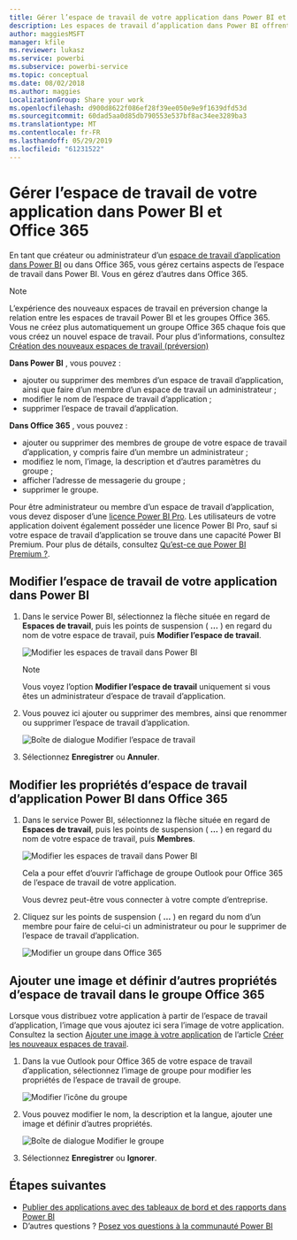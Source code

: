 ```yaml
---
title: Gérer l’espace de travail de votre application dans Power BI et Office 365
description: Les espaces de travail d’application dans Power BI offrent une expérience collaborative basée sur des groupes Office 365. Gérez vos espaces de travail d’application dans Power BI ainsi que dans Office 365.
author: maggiesMSFT
manager: kfile
ms.reviewer: lukasz
ms.service: powerbi
ms.subservice: powerbi-service
ms.topic: conceptual
ms.date: 08/02/2018
ms.author: maggies
LocalizationGroup: Share your work
ms.openlocfilehash: d900d8622f086ef28f39ee050e9e9f1639dfd53d
ms.sourcegitcommit: 60dad5aa0d85db790553e537bf8ac34ee3289ba3
ms.translationtype: MT
ms.contentlocale: fr-FR
ms.lasthandoff: 05/29/2019
ms.locfileid: "61231522"
---
```

# <a name="manage-your-app-workspace-in-power-bi-and-office-365"></a>Gérer l’espace de travail de votre application dans Power BI et Office 365
En tant que créateur ou administrateur d’un [espace de travail d’application dans Power BI](service-create-distribute-apps.md) ou dans Office 365, vous gérez certains aspects de l’espace de travail dans Power BI. Vous en gérez d’autres dans Office 365. 

> [!NOTE]
> L’expérience des nouveaux espaces de travail en préversion change la relation entre les espaces de travail Power BI et les groupes Office 365. Vous ne créez plus automatiquement un groupe Office 365 chaque fois que vous créez un nouvel espace de travail. Pour plus d’informations, consultez [Création des nouveaux espaces de travail (préversion)](service-create-the-new-workspaces.md)

**Dans Power BI** , vous pouvez :

* ajouter ou supprimer des membres d’un espace de travail d’application, ainsi que faire d’un membre d’un espace de travail un administrateur ;
* modifier le nom de l’espace de travail d’application ;
* supprimer l’espace de travail d’application.

**Dans Office 365** , vous pouvez :

* ajouter ou supprimer des membres de groupe de votre espace de travail d’application, y compris faire d’un membre un administrateur ;
* modifiez le nom, l’image, la description et d’autres paramètres du groupe ;
* afficher l’adresse de messagerie du groupe ;
* supprimer le groupe.

Pour être administrateur ou membre d’un espace de travail d’application, vous devez disposer d’une [licence Power BI Pro](service-features-license-type.md). Les utilisateurs de votre application doivent également posséder une licence Power BI Pro, sauf si votre espace de travail d’application se trouve dans une capacité Power BI Premium. Pour plus de détails, consultez [Qu’est-ce que Power BI Premium ?](service-premium-what-is.md).

## <a name="edit-your-app-workspace-in-power-bi"></a>Modifier l’espace de travail de votre application dans Power BI
1. Dans le service Power BI, sélectionnez la flèche située en regard de **Espaces de travail**, puis les points de suspension ( **…** ) en regard du nom de votre espace de travail, puis **Modifier l’espace de travail**. 
   
   ![Modifier les espaces de travail dans Power BI](media/service-manage-app-workspace-in-power-bi-and-office-365/power-bi-app-ellipsis.png)
   
   > [!NOTE]
   > Vous voyez l’option **Modifier l’espace de travail** uniquement si vous êtes un administrateur d’espace de travail d’application.
   > 
   > 
2. Vous pouvez ici ajouter ou supprimer des membres, ainsi que renommer ou supprimer l’espace de travail d’application. 
   
   ![Boîte de dialogue Modifier l’espace de travail](media/service-manage-app-workspace-in-power-bi-and-office-365/power-bi-app-edit-workspace.png)
3. Sélectionnez **Enregistrer** ou **Annuler**.

## <a name="edit-power-bi-app-workspace-properties-in-office-365"></a>Modifier les propriétés d’espace de travail d’application Power BI dans Office 365
1. Dans le service Power BI, sélectionnez la flèche située en regard de **Espaces de travail**, puis les points de suspension ( **…** ) en regard du nom de votre espace de travail, puis **Membres**. 
   
   ![Modifier les espaces de travail dans Power BI](media/service-manage-app-workspace-in-power-bi-and-office-365/power-bi-app-ellipsis.png)
   
   Cela a pour effet d’ouvrir l’affichage de groupe Outlook pour Office 365 de l’espace de travail de votre application.
   
   Vous devrez peut-être vous connecter à votre compte d’entreprise.
2. Cliquez sur les points de suspension ( **…** ) en regard du nom d’un membre pour faire de celui-ci un administrateur ou pour le supprimer de l’espace de travail d’application. 
   
   ![Modifier un groupe dans Office 365](media/service-manage-app-workspace-in-power-bi-and-office-365/pbi_managegroupo365.png)

## <a name="add-an-image-and-set-other-workspace-properties-in-the-office-365-group"></a>Ajouter une image et définir d’autres propriétés d’espace de travail dans le groupe Office 365
Lorsque vous distribuez votre application à partir de l’espace de travail d’application, l’image que vous ajoutez ici sera l’image de votre application. Consultez la section [Ajouter une image à votre application](service-create-workspaces.md#add-an-image-to-your-office-365-app-workspace-optional) de l’article [Créer les nouveaux espaces de travail](service-create-workspaces.md).

1. Dans la vue Outlook pour Office 365 de votre espace de travail d’application, sélectionnez l’image de groupe pour modifier les propriétés de l’espace de travail de groupe.
   
   ![Modifier l’icône du groupe](media/service-manage-app-workspace-in-power-bi-and-office-365/pbi_editgroupo365.png)
2. Vous pouvez modifier le nom, la description et la langue, ajouter une image et définir d’autres propriétés.
   
   ![Boîte de dialogue Modifier le groupe](media/service-manage-app-workspace-in-power-bi-and-office-365/pbi_editgrpo365dialog.png)
3. Sélectionnez **Enregistrer** ou **Ignorer**.

## <a name="next-steps"></a>Étapes suivantes
* [Publier des applications avec des tableaux de bord et des rapports dans Power BI](service-create-distribute-apps.md)
* D’autres questions ? [Posez vos questions à la communauté Power BI](http://community.powerbi.com/)

